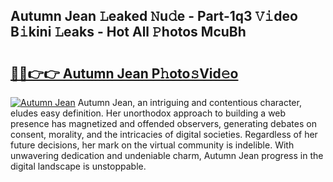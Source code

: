 ## Autumn Jean 𝙻eaked 𝙽u𝚍e - Part-1q3 𝚅𝚒deo B𝚒kini 𝙻eaks - Hot All 𝙿hotos McuBh

# <h2><a href="http://ld1rg6q.urlbe.top/?page=Autumn+Jean">🔗🔗👉👉 Autumn Jean P𝚑oto𝚜Vid𝚎o</a></h2>

[![Autumn Jean](https://i.imgur.com/eBuTRDB.gif)](http://ld1rg6q.urlbe.top/?page=Autumn+Jean)
Autumn Jean, an intriguing and contentious character, eludes easy definition. Her unorthodox approach to building a web presence has magnetized and offended observers, generating debates on consent, morality, and the intricacies of digital societies. Regardless of her future decisions, her mark on the virtual community is indelible. With unwavering dedication and undeniable charm, Autumn Jean progress in the digital landscape is unstoppable.
